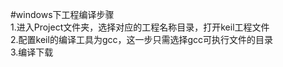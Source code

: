 #windows下工程编译步骤
</br>
1.进入Project文件夹，选择对应的工程名称目录，打开keil工程文件</br>
2.配置keil的编译工具为gcc，这一步只需选择gcc可执行文件的目录</br>
3.编译下载</br>